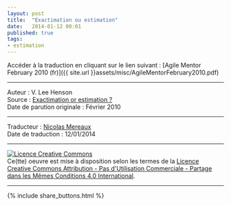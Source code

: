 ```yaml
---
layout: post
title:  "Exactimation ou estimation"
date:   2014-01-12 00:01
published: true
tags:
- estimation
---
```


Accéder à la traduction en cliquant sur le lien suivant :
[Agile Mentor February 2010 (fr)]({{ site.url }}assets/misc/AgileMentorFebruary2010.pdf)


---
Auteur : V. Lee Henson  
Source : [Exactimation or estimation ?](http://www.agiledad.com/Documents/2010/AgileMentorFebruary2010.pdf)  
Date de parution originale : Février 2010  

---
Traducteur : [Nicolas Mereaux](http://www.les-traducteurs-agiles.org/traducteurs/)  
Date de traduction : 12/01/2014  

---

<a rel="license" href="http://creativecommons.org/licenses/by-nc-sa/4.0/"><img alt="Licence Creative Commons" style="border-width:0" src="http://i.creativecommons.org/l/by-nc-sa/4.0/88x31.png" /></a><br />Ce(tte) oeuvre est mise à disposition selon les termes de la <a rel="license" href="http://creativecommons.org/licenses/by-nc-sa/4.0/">Licence Creative Commons Attribution - Pas d'Utilisation Commerciale - Partage dans les Mêmes Conditions 4.0 International</a>.

---

{% include share_buttons.html %}
